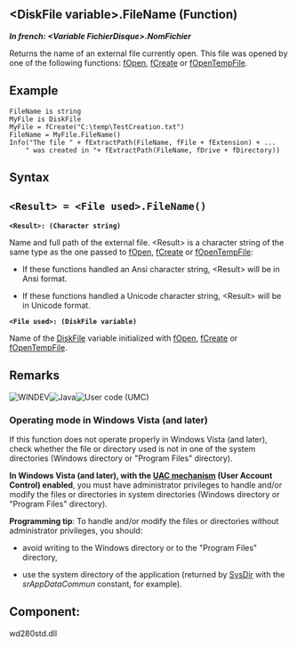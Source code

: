 


## &lt;DiskFile variable&gt;.FileName (Function)

***In french: &lt;Variable FichierDisque&gt;.NomFichier***



<a name="XUse"></a>
<a name="Use"></a>
<a name="description"></a>
Returns the name of an external file currently open. This file was opened by one of the following functions: [fOpen](../WDLang1/3036036.md), [fCreate](../WDLang1/3036017.md) or [fOpenTempFile](../WDLang1/1000017289.md).


<a name="Example1"></a>
<a name="sample_code"></a>

## Example


```wl
FileName is string 
MyFile is DiskFile
MyFile = fCreate("C:\temp\TestCreation.txt")
FileName = MyFile.FileName()
Info("The file " + fExtractPath(FileName, fFile + fExtension) + ...
	" was created in "+ fExtractPath(FileName, fDrive + fDirectory))
```

<a name="XSYNTAX"></a>
<a name="SYNTAX1"></a>

## Syntax

`<Result> = <File used>.FileName()`
---

**`<Result>: (Character string)`**

Name and full path of the external file. 
&lt;Result&gt; is a character string of the same type as the one passed to [fOpen](../WDLang1/3036036.md), [fCreate](../WDLang1/3036017.md) or [fOpenTempFile](../WDLang1/1000017289.md): 

- If these functions handled an Ansi character string, &lt;Result&gt; will be in Ansi format. 

- If these functions handled a Unicode character string, &lt;Result&gt; will be in Unicode format.




**`<File used>: (DiskFile variable)`**

Name of the [DiskFile](../WDLang1/1410088883.md) variable initialized with [fOpen](../WDLang1/3036036.md), [fCreate](../WDLang1/3036017.md) or [fOpenTempFile](../WDLang1/1000017289.md).




<a name="NOTE0"></a>
<a name="NOTE0_1"></a>

## Remarks
![WINDEV](https://doc.pcsoft.fr/ext/images/us/WD.png)![Java](https://doc.pcsoft.fr/ext/images/us/JAVA.png)![User code (UMC)](https://doc.pcsoft.fr/ext/images/us/MCU.png) 

### Operating mode in Windows Vista (and later)
<a name="operating_mode_windows_vista_and_later_ELTPARAGRAPHE000286"></a>

If this function does not operate properly in Windows Vista (and later), check whether the file or directory used is not in one of the system directories (Windows directory or "Program Files" directory).

**In Windows Vista (and later), with the [UAC mechanism](../Editeurs/2025014.md) (User Account Control) enabled**, you must have administrator privileges to handle and/or modify the files or directories in system directories (Windows directory or "Program Files" directory).

**Programming tip**: To handle and/or modify the files or directories without administrator privileges, you should:

- avoid writing to the Windows directory or to the "Program Files" directory, 

- use the system directory of the application (returned by [SysDir](../WDLang1/3073026.md) with the *srAppDataCommun* constant, for example).




<a name="XComponent"></a>

## Component:
wd280std.dll
